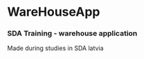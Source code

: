 # WareHouseApp
<h3>SDA Training - warehouse application</h3>
<p>Made during studies in SDA latvia</p>
